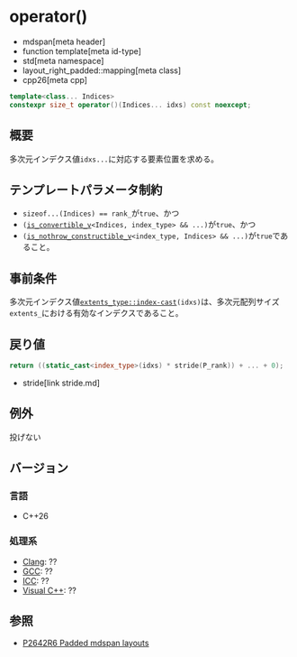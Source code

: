 # operator()
* mdspan[meta header]
* function template[meta id-type]
* std[meta namespace]
* layout_right_padded::mapping[meta class]
* cpp26[meta cpp]

```cpp
template<class... Indices>
constexpr size_t operator()(Indices... idxs) const noexcept;
```

## 概要
多次元インデクス値`idxs...`に対応する要素位置を求める。


## テンプレートパラメータ制約
- `sizeof...(Indices) == rank_`が`true`、かつ
- `(`[`is_convertible_v`](/reference/type_traits/is_convertible.md)`<Indices, index_type> && ...)`が`true`、かつ
- `(`[`is_nothrow_constructible_v`](/reference/type_traits/is_nothrow_constructible.md)`<index_type, Indices> && ...)`が`true`であること。


## 事前条件
多次元インデクス値[`extents_type::index-cast`](../../extents/index-cast.md)`(idxs)`は、多次元配列サイズ`extents_`における有効なインデクスであること。


## 戻り値
```cpp
return ((static_cast<index_type>(idxs) * stride(P_rank)) + ... + 0);
```
* stride[link stride.md]


## 例外
投げない


## バージョン
### 言語
- C++26

### 処理系
- [Clang](/implementation.md#clang): ??
- [GCC](/implementation.md#gcc): ??
- [ICC](/implementation.md#icc): ??
- [Visual C++](/implementation.md#visual_cpp): ??


## 参照
- [P2642R6 Padded mdspan layouts](https://www.open-std.org/jtc1/sc22/wg21/docs/papers/2024/p2642r6.pdf)
